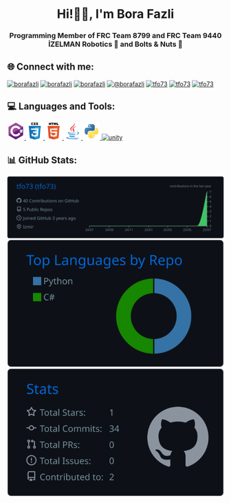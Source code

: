 <h1 align="center">Hi!👋🏻, I'm Bora Fazli</h1>
<h3 align="center">Programming Member of FRC Team 8799 and FRC Team 9440<br>İZELMAN Robotics 🤖 and Bolts & Nuts 🔩</h3>

## 🌐 Connect with me:
<p align="left">
<a href="https://instagram.com/borafazli" target="blank"><img align="center" src="https://raw.githubusercontent.com/rahuldkjain/github-profile-readme-generator/master/src/images/icons/Social/instagram.svg" alt="borafazli" height="30" width="40" /></a>
<a href="https://twitter.com/borafazli" target="blank"><img align="center" src="https://raw.githubusercontent.com/rahuldkjain/github-profile-readme-generator/master/src/images/icons/Social/twitter.svg" alt="borafazli" height="30" width="40" /></a>
<a href="https://linkedin.com/in/borafazli" target="blank"><img align="center" src="https://raw.githubusercontent.com/rahuldkjain/github-profile-readme-generator/master/src/images/icons/Social/linked-in-alt.svg" alt="borafazli" height="30" width="40" /></a>
<a href="https://medium.com/@borafazli" target="blank"><img align="center" src="https://raw.githubusercontent.com/rahuldkjain/github-profile-readme-generator/master/src/images/icons/Social/medium.svg" alt="@borafazli" height="30" width="40" /></a>
<a href="https://stackoverflow.com/users/tfo73" target="blank"><img align="center" src="https://raw.githubusercontent.com/rahuldkjain/github-profile-readme-generator/master/src/images/icons/Social/stack-overflow.svg" alt="tfo73" height="30" width="40" /></a>
<a href="https://codepen.io/tfo73" target="blank"><img align="center" src="https://raw.githubusercontent.com/rahuldkjain/github-profile-readme-generator/master/src/images/icons/Social/codepen.svg" alt="tfo73" height="30" width="40" /></a>
<a href="https://www.leetcode.com/tfo73" target="blank"><img align="center" src="https://raw.githubusercontent.com/rahuldkjain/github-profile-readme-generator/master/src/images/icons/Social/leet-code.svg" alt="tfo73" height="30" width="40" /></a>
</p>

## 💻 Languages and Tools:
<p align="left"> <a href="https://www.w3schools.com/cs/" target="_blank" rel="noreferrer"> <img src="https://raw.githubusercontent.com/devicons/devicon/master/icons/csharp/csharp-original.svg" alt="csharp" width="40" height="40"/> </a> <a href="https://www.w3schools.com/css/" target="_blank" rel="noreferrer"> <img src="https://raw.githubusercontent.com/devicons/devicon/master/icons/css3/css3-original-wordmark.svg" alt="css3" width="40" height="40"/> </a> <a href="https://www.w3.org/html/" target="_blank" rel="noreferrer"> <img src="https://raw.githubusercontent.com/devicons/devicon/master/icons/html5/html5-original-wordmark.svg" alt="html5" width="40" height="40"/> </a> <a href="https://www.java.com" target="_blank" rel="noreferrer"> <img src="https://raw.githubusercontent.com/devicons/devicon/master/icons/java/java-original.svg" alt="java" width="40" height="40"/> </a> <a href="https://www.python.org" target="_blank" rel="noreferrer"> <img src="https://raw.githubusercontent.com/devicons/devicon/master/icons/python/python-original.svg" alt="python" width="40" height="40"/> </a> <a href="https://unity.com/" target="_blank" rel="noreferrer"> <img src="https://www.vectorlogo.zone/logos/unity3d/unity3d-icon.svg" alt="unity" width="40" height="40"/> </a> </p>


## 📊 GitHub Stats:
![](https://raw.githubusercontent.com/tfo73/tfo73/master/profile-summary-card-output/github_dark/0-profile-details.svg)
![](https://raw.githubusercontent.com/tfo73/tfo73/master/profile-summary-card-output/github_dark/1-repos-per-language.svg)
![](https://raw.githubusercontent.com/tfo73/tfo73/master/profile-summary-card-output/github_dark/3-stats.svg)
